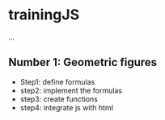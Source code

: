 # trainingJS

...

## Number 1: Geometric figures 

- Step1: define formulas
- step2: implement the formulas
- step3: create functions
- step4: integrate js with html